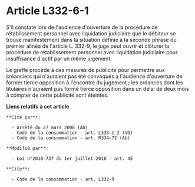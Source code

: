 # Article L332-6-1

S'il constate lors de l'audience d'ouverture de la procédure de rétablissement personnel avec liquidation judiciaire que le
débiteur se trouve manifestement dans la situation définie à la seconde phrase du premier alinéa de l'article L. 332-9, le
juge peut ouvrir et clôturer la procédure de rétablissement personnel avec liquidation judiciaire pour insuffisance d'actif
par un même jugement. 

Le greffe procède à des mesures de publicité pour permettre aux créanciers qui n'auraient pas été convoqués à l'audience
d'ouverture de former tierce opposition à l'encontre du jugement ; les créances dont les titulaires n'auraient pas formé
tierce opposition dans un délai de deux mois à compter de cette publicité sont éteintes.

**Liens relatifs à cet article**

	**Cité par**:

	  - Arrêté du 27 mars 2008 (Ab)
	  - Code de la consommation - art. L333-1-2 (VD)
	  - Code de la consommation - art. R334-72 (Ab)

	**Modifié par**:

	  - Loi n°2010-737 du 1er juillet 2010 - art. 45

	**Cite**:

	  - Code de la consommation - art. L332-9
